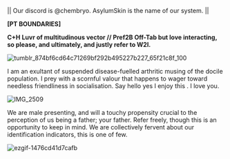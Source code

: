 || Our discord is @chembryo. AsylumSkin is the name of our system. ||

**[PT BOUNDARIES]**

**C+H Luvr of multitudinous vector // Pref2B Off-Tab but love interacting, so please, and ultimately, and justly refer to W2I.**

![tumblr_874bf6cd64c71269bf292b495227b227_65f21c8f_100](https://github.com/user-attachments/assets/ed3731e6-b24f-4579-a76c-0052d75f5d66)

I am an exultant of suspended disease-fuelled arthritic musing of the docile population. I prey with a scornful valour that happens to wager toward needless friendliness in socialisation. Say hello yes I enjoy this . I love you.
 
![IMG_2509](https://github.com/user-attachments/assets/50571351-2dc2-4e15-a470-14bf08a52c98)

We are male presenting, and will a touchy propensity crucial to the perception of us being a father; your father. Refer freely, though this is an opportunity to keep in mind. We are collectively fervent about our identification indicators, this is one of few.

![ezgif-1476cd41d7cafb](https://github.com/user-attachments/assets/e9b05709-a8ec-4349-9b01-f8e972a65d5c)
